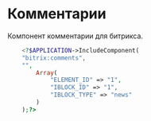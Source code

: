 # Комментарии

Компонент комментарии для битрикса. 

```php
	<?$APPLICATION->IncludeComponent(
	"bitrix:comments",
	"",
		Array(
			"ELEMENT_ID" => "1",
			"IBLOCK_ID" => "1",
			"IBLOCK_TYPE" => "news"
		)
	);?>

